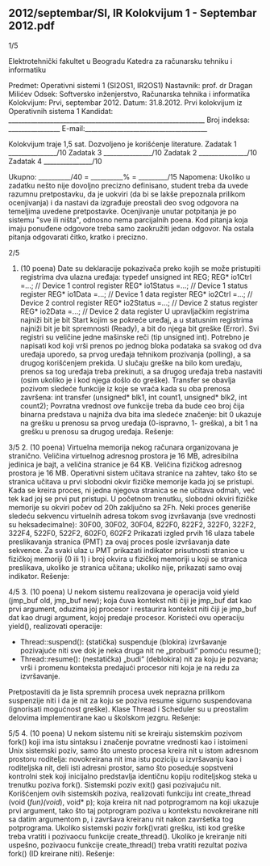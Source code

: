 2012/septembar/SI, IR Kolokvijum 1 - Septembar 2012.pdf
--------------------------------------------------------------------------------


1/5

Elektrotehnički fakultet u Beogradu
Katedra za računarsku tehniku i informatiku

Predmet: Operativni sistemi 1 (SI2OS1, IR2OS1)
Nastavnik: prof. dr Dragan Milićev
Odsek: Softversko inženjerstvo, Računarska tehnika i informatika
Kolokvijum: Prvi, septembar 2012.
Datum: 31.8.2012.
Prvi kolokvijum iz Operativnih sistema 1
Kandidat: _____________________________________________________________
Broj indeksa: ________________  E-mail:______________________________________

Kolokvijum traje 1,5 sat. Dozvoljeno je korišćenje literature.
Zadatak 1 _______________/10   Zadatak 3 _______________/10
Zadatak 2 _______________/10   Zadatak 4 _______________/10

Ukupno: __________/40 = __________% = _________/15
Napomena: Ukoliko  u  zadatku  nešto  nije  dovoljno  precizno  definisano,  student  treba  da
uvede razumnu pretpostavku, da je uokviri (da bi se lakše prepoznala prilikom ocenjivanja) i
da  nastavi  da  izgrađuje  preostali  deo  svog  odgovora  na  temeljima  uvedene  pretpostavke.
Ocenjivanje  unutar  potpitanja  je  po  sistemu  "sve  ili ništa", odnosno nema parcijalnih poena.
Kod pitanja koja imaju ponuđene odgovore treba samo zaokružiti jedan  odgovor.  Na  ostala
pitanja odgovarati čitko, kratko i precizno.


2/5
1. (10 poena)
Date su deklaracije pokazivača preko kojih se može pristupiti registrima dva ulazna uređaja:
typedef unsigned int REG;
REG* io1Ctrl =...;   // Device 1 control register
REG* io1Status =...; // Device 1 status register
REG* io1Data =...;   // Device 1 data register
REG* io2Ctrl =...;   // Device 2 control register
REG* io2Status =...; // Device 2 status register
REG* io2Data =...;   // Device 2 data register
U  upravljačkim  registrima  najniži  bit  je  bit Start kojim  se  pokreće  uređaj,  a  u  statusnim
registrima najniži bit je bit spremnosti (Ready), a bit do njega bit greške (Error). Svi registri
su veličine jedne mašinske reči (tip unsigned int).
Potrebno je napisati kod koji vrši prenos po jednog bloka podataka sa svakog od dva uređaja
uporedo, sa prvog uređaja tehnikom prozivanja (polling), a sa drugog korišćenjem prekida. U
slučaju greške na bilo kom uređaju, prenos sa tog uređaja treba prekinuti, a sa drugog uređaja
treba  nastaviti (osim ukoliko je  i  kod  njega došlo  do  greške). Transfer  se  obavlja  pozivom
sledeće funkcije iz koje se vraća kada su oba prenosa završena:
int transfer (unsigned* blk1, int count1, unsigned* blk2, int count2);
Povratna  vrednost  ove  funkcije  treba  da  bude  ceo  broj  čija  binarna  predstava  u  najniža  dva
bita ima sledeće značenje: bit 0 ukazuje na grešku u prenosu sa prvog uređaja (0-ispravno, 1-
greška), a bit 1 na grešku u prenosu sa drugog uređaja.
Rešenje:

3/5
2. (10 poena)
Virtuelna  memorija  nekog  računara  organizovana  je  stranično.  Veličina  virtuelnog  adresnog
prostora je 16 MB, adresibilna jedinica je bajt, a veličina stranice je 64 KB. Veličina fizičkog
adresnog prostora je 16 MB. Operativni sistem učitava stranice na zahtev, tako što se stranica
učitava u prvi slobodni okvir fizičke memorije kada joj se pristupi. Kada se kreira proces, ni
jedna njegova stranica se ne učitava odmah, već tek kad joj se prvi put pristupi. U početnom
trenutku,  slobodni  okviri  fizičke  memorije  su  okviri  počev  od 20h  zaključno  sa 2Fh.  Neki
proces generiše sledeću sekvencu virtuelnih adresa tokom svog izvršavanja (sve vrednosti su
heksadecimalne):
30F00, 30F02, 30F04, 822F0, 822F2, 322F0, 322F2, 322F4, 522F0, 522F2, 602F0, 602F2
Prikazati  izgled prvih  16  ulaza tabele  preslikavanja  stranica  (PMT)  za  ovaj  proces  posle
izvršavanja date sekvence.  Za  svaki  ulaz  u  PMT  prikazati  indikator  prisutnosti  stranice  u
fizičkoj  memoriji  (0  ili  1)  i  broj  okvira  u  fizičkoj  memoriji  u  koji  se  stranica  preslikava,
ukoliko je stranica učitana; ukoliko nije, prikazati samo ovaj indikator.
Rešenje:

4/5
3. (10 poena)
U nekom sistemu realizovana je operacija
void yield (jmp_buf old, jmp_buf new);
koja  čuva  kontekst  niti  čiji  je jmp_buf dat  kao  prvi  argument,  oduzima  joj  procesor  i
restaurira kontekst niti čiji je jmp_buf dat kao drugi argument, kojoj predaje procesor.
Koristeći ovu operaciju yield(), realizovati operacije:

- Thread::suspend(): (statička) suspenduje  (blokira)  izvršavanje  pozivajuće  niti  sve
dok je neka druga nit ne „probudi“ pomoću resume();
- Thread::resume(): (nestatička) „budi“  (deblokira)  nit  za  koju  je  pozvana;  vrši i
promenu konteksta predajući procesor niti koja je na redu za izvršavanje.

Pretpostaviti da je lista spremnih procesa uvek neprazna prilikom suspenzije niti i da je nit za
koju  se  poziva resume sigurno  suspendovana  (ignorisati mogućnost greške). Klase Thread i
Scheduler su u preostalim delovima implementirane kao u školskom jezgru.
Rešenje:

5/5
4. (10 poena)
U  nekom  sistemu  niti  se  kreiraju sistemskim  pozivom fork() koji ima  istu  sintaksu i
značenje  povratne  vrednosti kao i  istoimeni  Unix sistemski poziv,  samo  što  umesto  procesa
kreira nit u istom adresnom prostoru roditelja: novokreirana nit ima istu poziciju u izvršavanju
kao i roditeljska nit, deli isti adresni prostor, samo što poseduje sopstveni kontrolni stek koji
inicijalno predstavlja identičnu kopiju roditeljskog steka u trenutku poziva fork(). Sistemski
poziv exit() gasi pozivajuću nit.
Korišćenjem ovih sistemskih poziva, realizovati funkciju
int create_thread (void (*fun)(void*), void* p);
koja  kreira  nit  nad  potprogramom  na  koji  ukazuje  prvi  argument,  tako  što  taj  potprogram
poziva  u  kontekstu  novokreirane  niti  sa  datim  argumentom p,  i  završava kreiranu nit nakon
završetka tog potprograma. Ukoliko sistemski poziv fork()vrati grešku, isti kod greške treba
vratiti  i  pozivaocu  funkcije create_thread(). Ukoliko  je kreiranje niti  uspešno, pozivaocu
funkcije create_thread() treba vratiti rezultat poziva fork() (ID kreirane niti).
Rešenje:
